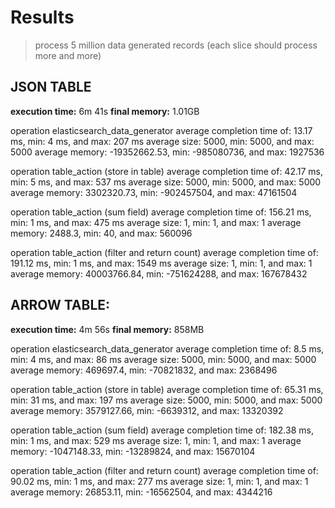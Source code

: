 # Results

> process 5 million data generated records (each slice should process more and more)

## JSON TABLE

**execution time:** 6m 41s
**final memory:** 1.01GB

operation elasticsearch_data_generator
average completion time of: 13.17 ms, min: 4 ms, and max: 207 ms
average size: 5000, min: 5000, and max: 5000
average memory: -19352662.53, min: -985080736, and max: 1927536

operation table_action (store in table)
average completion time of: 42.17 ms, min: 5 ms, and max: 537 ms
average size: 5000, min: 5000, and max: 5000
average memory: 3302320.73, min: -902457504, and max: 47161504

operation table_action (sum field)
average completion time of: 156.21 ms, min: 1 ms, and max: 475 ms
average size: 1, min: 1, and max: 1
average memory: 2488.3, min: 40, and max: 560096

operation table_action (filter and return count)
average completion time of: 191.12 ms, min: 1 ms, and max: 1549 ms
average size: 1, min: 1, and max: 1
average memory: 40003766.84, min: -751624288, and max: 167678432


## ARROW TABLE:

**execution time:** 4m 56s
**final memory:** 858MB

operation elasticsearch_data_generator
average completion time of: 8.5 ms, min: 4 ms, and max: 86 ms
average size: 5000, min: 5000, and max: 5000
average memory: 469697.4, min: -70821832, and max: 2368496

operation table_action (store in table)
average completion time of: 65.31 ms, min: 31 ms, and max: 197 ms
average size: 5000, min: 5000, and max: 5000
average memory: 3579127.66, min: -6639312, and max: 13320392

operation table_action (sum field)
average completion time of: 182.38 ms, min: 1 ms, and max: 529 ms
average size: 1, min: 1, and max: 1
average memory: -1047148.33, min: -13289824, and max: 15670104

operation table_action (filter and return count)
average completion time of: 90.02 ms, min: 1 ms, and max: 277 ms
average size: 1, min: 1, and max: 1
average memory: 26853.11, min: -16562504, and max: 4344216
